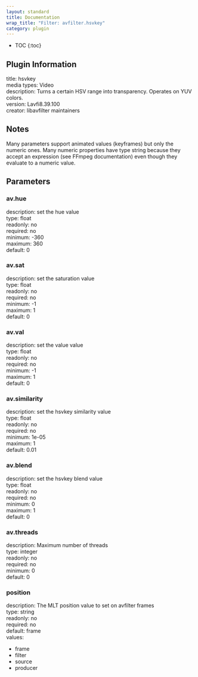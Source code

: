 ```yaml
---
layout: standard
title: Documentation
wrap_title: "Filter: avfilter.hsvkey"
category: plugin
---
```

* TOC
{:toc}

## Plugin Information

title: hsvkey  
media types:
Video  
description: Turns a certain HSV range into transparency. Operates on YUV colors.  
version: Lavfi8.39.100  
creator: libavfilter maintainers  

## Notes

Many parameters support animated values (keyframes) but only the numeric ones. Many numeric properties have type string because they accept an expression (see FFmpeg documentation) even though they evaluate to a numeric value.

## Parameters

### av.hue

  
description:
set the hue value  
type: float  
readonly: no  
required: no  
minimum: -360  
maximum: 360  
default: 0  

### av.sat

  
description:
set the saturation value  
type: float  
readonly: no  
required: no  
minimum: -1  
maximum: 1  
default: 0  

### av.val

  
description:
set the value value  
type: float  
readonly: no  
required: no  
minimum: -1  
maximum: 1  
default: 0  

### av.similarity

  
description:
set the hsvkey similarity value  
type: float  
readonly: no  
required: no  
minimum: 1e-05  
maximum: 1  
default: 0.01  

### av.blend

  
description:
set the hsvkey blend value  
type: float  
readonly: no  
required: no  
minimum: 0  
maximum: 1  
default: 0  

### av.threads

  
description:
Maximum number of threads  
type: integer  
readonly: no  
required: no  
minimum: 0  
default: 0  

### position

  
description:
The MLT position value to set on avfilter frames  
type: string  
readonly: no  
required: no  
default: frame  
values:  

* frame
* filter
* source
* producer


